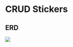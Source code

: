 # CRUD Stickers

## ERD

![](https://www.lucidchart.com/publicSegments/view/13db5d11-35d6-4231-b2ee-6b37cd7ec96b/image.png)
